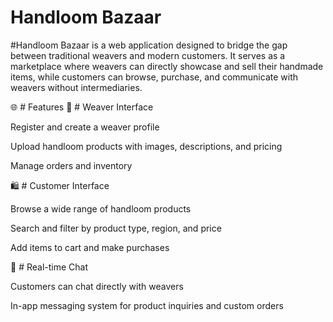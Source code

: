 # Handloom Bazaar
#Handloom Bazaar is a web application designed to bridge the gap between traditional weavers and modern customers. It serves as a marketplace where weavers can directly showcase and sell their handmade items, while customers can browse, purchase, and communicate with weavers without intermediaries.

🌐 # Features
🧶  # Weaver Interface

Register and create a weaver profile

Upload handloom products with images, descriptions, and pricing

Manage orders and inventory

🛍️ # Customer Interface

Browse a wide range of handloom products

Search and filter by product type, region, and price

Add items to cart and make purchases

💬 # Real-time Chat

Customers can chat directly with weavers

In-app messaging system for product inquiries and custom orders
